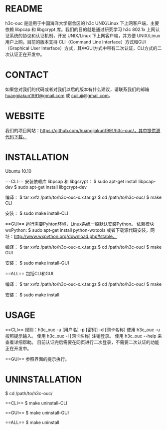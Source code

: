 README
======
h3c-ouc 是适用于中国海洋大学宿舍区的 h3c UNIX/Linux 下上网客户端，主要依赖 libpcap 和 libgcrypt 库。我们的目的就是通过研究学习 h3c 802.1x 上网认证系统的协议和认证机制，开发 UNIX/Linux 下上网客户端，并方便 UNIX/Linux 用户上网。目前的版本支持 CLI（Command Line Interface）方式和GUI（Graphical User Interface）方式，其中GUI方式中带有二次认证，CLI方式的二次认证正在开发中。

CONTACT
=======
如果您对我们的代码或者对我们以后的版本有什么建议，请联系我们的邮箱 huangjiakun1991@gmail.com 或 cuiluji@gmail.com。

WEBSITE
=======
我们的项目网站：https://github.com/huangjiakun1991/h3c-ouc/，其中提供源代码下载。

INSTALLATION
============
Ubuntu 10.10

==CLI==
安装依赖库 libpcap 和 libgcrypt：
$ sudo apt-get install libpcap-dev
$ sudo apt-get install libgcrypt-dev

编译：
$ tar xvfz /path/to/h3c-ouc-x.x.tar.gz
$ cd /path/to/h3c-ouc/
$ make CLI

安装：
$ sudo make install-CLI

==GUI==
运行需要Pyhton环境，Linux系统一般默认安装Python。 依赖模块wxPython:
$ sudo apt-get install python-wxtools
或者下载源代码安装，网址：http://www.wxpython.org/download.php#stable。
 
编译：
$ tar xvfz /path/to/h3c-ouc-x.x.tar.gz
$ cd /path/to/h3c-ouc/
$ make GUI

安装：
$ sudo make install-GUI

==ALL==
包括CLI和GUI

编译：
$ tar xvfz /path/to/h3c-ouc-x.x.tar.gz
$ cd /path/to/h3c-ouc/
$ make

安装：
$ sudo make install


USAGE
=====
==CLI==
规则：h3c_ouc -u [用户名] -p [密码] -d [网卡名称]
使用 h3c_ouc -u 按照提示输入。
使用 h3c_ouc -l [网卡名称] 注销登录。
使用 h3c_ouc --help 来查看详细帮助。 
目前认证完后需要在网页进行二次登录，不需要二次认证的功能正在开发中。 

==GUI==
参照界面的提示执行。

UNINSTALLATION
==============
$ cd /path/to/h3c-ouc/

==CLI==
$ make uninstall-CLI

==GUI==
$ make uninstall-GUI

==ALL==
$ make uninstall
